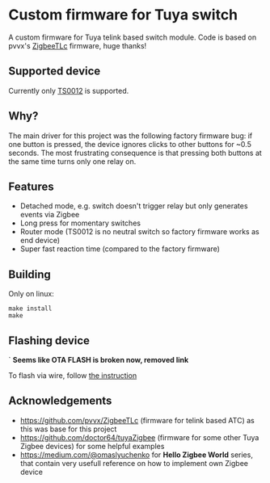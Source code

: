 # Custom firmware for Tuya switch

A custom firmware for Tuya telink based switch module. Code is based on pvvx's [ZigbeeTLc](https://github.com/pvvx/ZigbeeTLc) firmware, huge thanks!

## Supported device

Currently only [TS0012](https://www.zigbee2mqtt.io/devices/TS0012_switch_module.html) is supported. 

## Why?

The main driver for this project was the following factory firmware bug: if one button is pressed, the device ignores clicks to other buttons for ~0.5 seconds. The most frustrating consequence is that pressing both buttons at the same time turns only one relay on.

## Features

- Detached mode, e.g. switch doesn't trigger relay but only generates events via Zigbee
- Long press for momentary switches
- Router mode (TS0012 is no neutral switch so factory firmware works as end device)
- Super fast reaction time (compared to the factory firmware)

## Building

Only on linux:

```
make install
make
```

## Flashing device
`
**Seems like OTA FLASH is broken now, removed link**

To flash via wire, follow [the instruction](./docs/ts0012_flashing_via_wire.md)


## Acknowledgements

- https://github.com/pvvx/ZigbeeTLc (firmware for telink based ATC) as this was base for this project
- https://github.com/doctor64/tuyaZigbee (firmware for some other Tuya Zigbee devices) for some helpful examples
- https://medium.com/@omaslyuchenko for **Hello Zigbee World** series, that contain very usefull reference on how to implement own Zigbee device 
